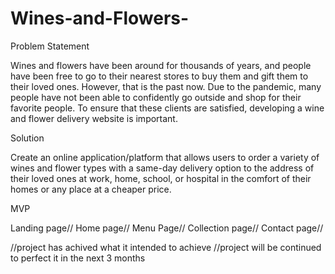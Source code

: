 # Wines-and-Flowers-

Problem Statement

Wines and flowers have been around for thousands of years, and people have been free to go to their nearest stores to buy them and gift them to their loved ones. However, that is the past now. Due to the pandemic, many people have not been able to confidently go outside and shop for their favorite people. To ensure that these clients are satisfied, developing a wine and flower delivery website is important. 

Solution

Create an online application/platform that allows users to order a variety of wines and flower types with a same-day delivery option to the address of their loved ones at work, home, school, or hospital in the comfort of their homes or any place at a cheaper price.

MVP

Landing page//
Home page//
Menu Page//
Collection page//
Contact page//



//project has achived what it intended to achieve
//project will be continued to perfect it in the next 3 months
